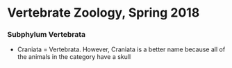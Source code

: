 # Vertebrate Zoology, Spring 2018

### Subphylum Vertebrata
- Craniata = Vertebrata. However, Craniata is a better name because all of the animals in the category have a skull
